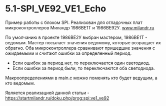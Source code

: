 # 5.1-SPI_VE92_VE1_Echo

Пример работы с блоком SPI. Реализован для отладочных плат микроконтроллеров Миландр 1986ВЕ1Т и 1986ВЕ92У. www.milandr.ru

По умолчанию в проекте 1986ВЕ2У выбран мастером, 1986ВЕ1Т - ведомым. Мастер посылает значения ведомому, которые возращает их обратно. 
Оба микроконтроллера сравнивают пришедшие значения с ожидаемыми и считают ошибки за определенный период. 
  - Если ошибок за период нет, то переключается один светодиод.
  - Если ошибки за период были, то переключаются оба светодиода.

Макроопределениями в main.c можно поменять кто будет ведущим, а кто ведомым.

Является реализацией данной статьи - https://startmilandr.ru/doku.php/prog:spi:ve1_ve92
